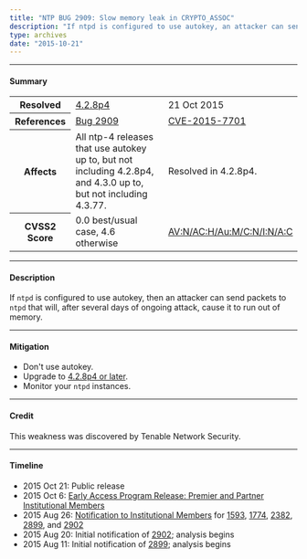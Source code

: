 ```yaml
---
title: "NTP BUG 2909: Slow memory leak in CRYPTO_ASSOC"
description: "If ntpd is configured to use autokey, an attacker can send packets to ntpd that will, after several days of ongoing attack, cause it to run out of memory. This bug was resolved in NTP 4.2.8p4."
type: archives
date: "2015-10-21"
---
```


* * *

#### Summary

<table>
  <tbody>
	<tr>
		<th><b>Resolved</b></th>
		<td><a href="/support/securitynotice/4_2_8p4-release-announcement/">4.2.8p4</a></td>
		<td>21 Oct 2015</td>
	</tr>
	<tr>
		<th><b>References</b></th>
		<td><a href="https://bugs.ntp.org/show_bug.cgi?id=2909">Bug 2909</a></td>
		<td><a href="https://nvd.nist.gov/vuln/detail/CVE-2015-7701">CVE-2015-7701</a></td>
	</tr>
	<tr>
		<th><b>Affects</b></th>
		<td>All ntp-4 releases that use autokey up to, but not including 4.2.8p4,<br> and 4.3.0 up to, but not including 4.3.77.</td>
		<td>Resolved in 4.2.8p4.</td>
	</tr>
	<tr>
		<th><b>CVSS2 Score</b></th>
		<td>0.0 best/usual case, 4.6 otherwise</td>
		<td><a href="https://nvd.nist.gov/vuln-metrics/cvss/v2-calculator?calculator&version=2.0&vector=(AV:N/AC:H/Au:M/C:N/I:N/A:C)">AV:N/AC:H/Au:M/C:N/I:N/A:C</a></td>
	</tr>	
  </tbody>	
</table>

* * *
    
#### Description 

If `ntpd` is configured to use autokey, then an attacker can send packets to `ntpd` that will, after several days of ongoing attack, cause it to run out of memory. 

* * *
    
#### Mitigation

* Don't use autokey.
* Upgrade to [4.2.8p4 or later](https://downloads.nwtime.org/ntp/4.2.8/).
* Monitor your `ntpd` instances. 

* * *

#### Credit

This weakness was discovered by Tenable Network Security.

* * *

#### Timeline

* 2015 Oct 21: Public release
* 2015 Oct 6: [Early Access Program Release: Premier and Partner Institutional Members](https://www.nwtime.org/membership/benefits/)
* 2015 Aug 26: [Notification to Institutional Members](https://www.nwtime.org/membership/benefits/) for [1593](/support/securitynotice/ntpbug1593/), [1774](/support/securitynotice/ntpbug1774/), [2382](/support/securitynotice/ntpbug2382/), [2899](/support/securitynotice/ntpbug2899/), and [2902](/support/securitynotice/ntpbug2902/)
* 2015 Aug 20: Initial notification of [2902](/support/securitynotice/ntpbug2902/); analysis begins
* 2015 Aug 11: Initial notification of [2899](/support/securitynotice/ntpbug2899/); analysis begins